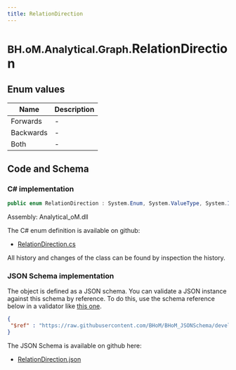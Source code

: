 ```yaml
---
title: RelationDirection
---
```


# <small>BH.oM.Analytical.Graph.</small>**RelationDirection**



## Enum values

| Name            | Description                                                    |
|-----------------|----------------------------------------------------------------|
| Forwards |  -  |
| Backwards |  -  |
| Both |  -  |


## Code and Schema

### C# implementation

``` C# title="C#"
public enum RelationDirection : System.Enum, System.ValueType, System.IComparable, System.ISpanFormattable, System.IFormattable, System.IConvertible
```

Assembly: Analytical_oM.dll

The C# enum definition is available on github:

- [RelationDirection.cs](https://github.com/BHoM/BHoM/blob/develop/Analytical_oM/Graph\RelationDirection.cs)

All history and changes of the class can be found by inspection the history.
### JSON Schema implementation

The object is defined as a JSON schema. You can validate a JSON instance against this schema by reference. To do this, use the schema reference below in a validator like [this one](https://www.jsonschemavalidator.net/).

``` json title="JSON Schema"
{
 "$ref" : "https://raw.githubusercontent.com/BHoM/BHoM_JSONSchema/develop/Analytical_oM/Graph/RelationDirection.json"
}
```

The JSON Schema is available on github here:

- [RelationDirection.json](https://github.com/BHoM/BHoM_JSONSchema/blob/develop/Analytical_oM/Graph/RelationDirection.json)
